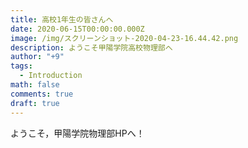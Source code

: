 ```yaml
---
title: 高校1年生の皆さんへ
date: 2020-06-15T00:00:00.000Z
image: /img/スクリーンショット-2020-04-23-16.44.42.png
description: ようこそ甲陽学院高校物理部へ
author: "+9"
tags:
  - Introduction
math: false
comments: true
draft: true
---
```

ようこそ，甲陽学院物理部HPへ！